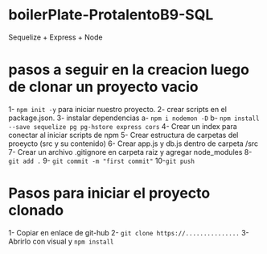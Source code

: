 # boilerPlate-ProtalentoB9-SQL
Sequelize + Express + Node

# pasos a seguir en la creacion luego de clonar un proyecto vacio
1- `npm init -y` para iniciar nuestro proyecto.
2- crear scripts en el package.json.
3- instalar dependencias
  a- `npm i nodemon -D`
  b- `npm install --save sequelize pg pg-hstore express cors`
4- Crear un index para conectar al iniciar scripts de npm
5- Crear estructura de carpetas del proeycto (src y su contenido)
6- Crear app.js y db.js dentro de carpeta /src
7- Crear un archivo .gitignore en carpeta raiz y agregar node_modules
8- `git add .`
9- `git commit -m "first commit"`
10-`git push`

# Pasos para iniciar el proyecto clonado
1- Copiar en enlace de git-hub
2- `git clone https://...............`
3- Abrirlo con visual y `npm install`